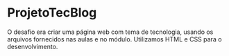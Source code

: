 # ProjetoTecBlog
 O desafio era criar uma página web com tema de tecnologia, usando os arquivos fornecidos nas aulas e no módulo. Utilizamos HTML e CSS para o desenvolvimento.
